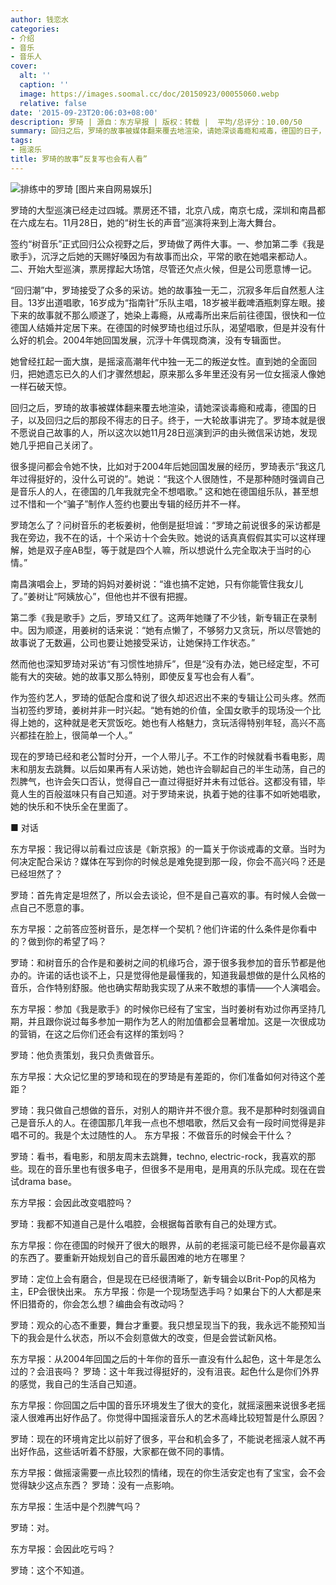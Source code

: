 ```yaml
---
author: 钱恋水
categories:
- 介绍
- 音乐
- 音乐人
cover:
  alt: ''
  caption: ''
  image: https://images.soomal.cc/doc/20150923/00055060.webp
  relative: false
date: '2015-09-23T20:06:03+08:00'
description: 罗琦 | 源自：东方早报 | 版权：转载 |  平均/总评分：10.00/50
summary: 回归之后，罗琦的故事被媒体翻来覆去地渲染，请她深谈毒瘾和戒毒，德国的日子，以及回归之后的那段不得志的日子。终于，一大轮故事讲完了。罗琦本就是很不愿说自己故事的人，所以这次以她11月28日巡演到沪的由头微信采访她，发现她几乎把自己关闭了……
tags:
- 摇滚乐
title: 罗琦的故事“反复写也会有人看”
---
```


![排练中的罗琦 [图片来自网易娱乐]](https://images.soomal.cc/doc/20150923/00055060.webp)





罗琦的大型巡演已经走过四城。票房还不错，北京八成，南京七成，深圳和南昌都在六成左右。11月28日，她的“树生长的声音”巡演将来到上海大舞台。

签约“树音乐”正式回归公众视野之后，罗琦做了两件大事。一、参加第二季《我是歌手》，沉浮之后她的天赐好嗓因为有故事而出众，平常的歌在她唱来都动人。二、开始大型巡演，票房撑起大场馆，尽管还欠点火候，但是公司愿意博一记。

“回归潮”中，罗琦接受了众多的采访。她的故事独一无二，沉寂多年后自然惹人注目。13岁出道唱歌，16岁成为“指南针”乐队主唱，18岁被半截啤酒瓶刺穿左眼。接下来的故事就不那么顺遂了，她染上毒瘾，从戒毒所出来后前往德国，很快和一位德国人结婚并定居下来。在德国的时候罗琦也组过乐队，渴望唱歌，但是并没有什么好的机会。2004年她回国发展，沉浮十年偶现商演，没有专辑面世。

她曾经扛起一面大旗，是摇滚高潮年代中独一无二的叛逆女性。直到她的全面回归，把她遗忘已久的人们才骤然想起，原来那么多年里还没有另一位女摇滚人像她一样石破天惊。

回归之后，罗琦的故事被媒体翻来覆去地渲染，请她深谈毒瘾和戒毒，德国的日子，以及回归之后的那段不得志的日子。终于，一大轮故事讲完了。罗琦本就是很不愿说自己故事的人，所以这次以她11月28日巡演到沪的由头微信采访她，发现她几乎把自己关闭了。

很多提问都会令她不快，比如对于2004年后她回国发展的经历，罗琦表示“我这几年过得挺好的，没什么可说的”。她说：“我这个人很随性，不是那种随时强调自己是音乐人的人，在德国的几年我就完全不想唱歌。”
这和她在德国组乐队，甚至想过不惜和一个“骗子”制作人签约也要出专辑的经历并不一样。

罗琦怎么了？问树音乐的老板姜树，他倒是挺坦诚：“罗琦之前说很多的采访都是我在旁边，我不在的话，十个采访十个会失败。她说的话真真假假其实可以这样理解，她是双子座AB型，等于就是四个人嘛，所以想说什么完全取决于当时的心情。”

南昌演唱会上，罗琦的妈妈对姜树说：“谁也搞不定她，只有你能管住我女儿了。”姜树让“阿姨放心”，但他也并不很有把握。

第二季《我是歌手》之后，罗琦又红了。这两年她赚了不少钱，新专辑正在录制中。因为顺遂，用姜树的话来说：“她有点懒了，不够努力又贪玩，所以尽管她的故事说了无数遍，公司也要让她接受采访，让她保持工作状态。”

然而他也深知罗琦对采访“有习惯性地排斥”，但是“没有办法，她已经定型，不可能有大的突破。她的故事又那么特别，即使反复写也会有人看”。

作为签约艺人，罗琦的低配合度和说了很久却迟迟出不来的专辑让公司头疼。然而当初签约罗琦，姜树并非一时兴起。“她有她的价值，全国女歌手的现场没一个比得上她的，这种就是老天赏饭吃。她也有人格魅力，贪玩活得特别年轻，高兴不高兴都挂在脸上，很简单一个人。”

现在的罗琦已经和老公暂时分开，一个人带儿子。不工作的时候就看书看电影，周末和朋友去跳舞。以后如果再有人采访她，她也许会聊起自己的半生动荡，自己的烈脾气，也许会矢口否认，觉得自己一直过得挺好并未有过低谷。这都没有错，毕竟人生的百般滋味只有自己知道。对于罗琦来说，执着于她的往事不如听她唱歌，她的快乐和不快乐全在里面了。

■ 对话

东方早报：我记得以前看过应该是《新京报》的一篇关于你谈戒毒的文章。当时为何决定配合采访？媒体在写到你的时候总是难免提到那一段，你会不高兴吗？还是已经坦然了？

罗琦：首先肯定是坦然了，所以会去谈论，但不是自己喜欢的事。有时候人会做一点自己不愿意的事。

东方早报：之前答应签树音乐，是怎样一个契机？他们许诺的什么条件是你看中的？做到你的希望了吗？

罗琦：和树音乐的合作是和姜树之间的机缘巧合，源于很多我参加的音乐节都是他办的。许诺的话也谈不上，只是觉得他是最懂我的，知道我最想做的是什么风格的音乐，合作特别舒服。他也确实帮助我实现了从来不敢想的事情――个人演唱会。

东方早报：参加《我是歌手》的时候你已经有了宝宝，当时姜树有劝过你再坚持几期，并且跟你说过每多参加一期作为艺人的附加值都会显著增加。这是一次很成功的营销，在这之后你们还会有这样的策划吗？

罗琦：他负责策划，我只负责做音乐。

东方早报：大众记忆里的罗琦和现在的罗琦是有差距的，你们准备如何对待这个差距？

罗琦：我只做自己想做的音乐，对别人的期许并不很介意。我不是那种时刻强调自己是音乐人的人。在德国那几年我一点也不想唱歌，然后又会有一段时间觉得是非唱不可的。我是个太过随性的人。
东方早报：不做音乐的时候会干什么？

罗琦：看书，看电影，和朋友周末去跳舞，techno, electric-rock，我喜欢的那些。现在的音乐里也有很多电子，但很多不是用电，是用真的乐队完成。现在在尝试drama base。

东方早报：会因此改变唱腔吗？

罗琦：我都不知道自己是什么唱腔，会根据每首歌有自己的处理方式。

东方早报：你在德国的时候开了很大的眼界，从前的老摇滚可能已经不是你最喜欢的东西了。要重新开始规划自己的音乐最困难的地方在哪里？

罗琦：定位上会有磨合，但是现在已经很清晰了，新专辑会以Brit-Pop的风格为主，EP会很快出来。
东方早报：你是一个现场型选手吗？如果台下的人大都是来怀旧猎奇的，你会怎么想？编曲会有改动吗？

罗琦：观众的心态不重要，舞台才重要。我只想呈现当下的我，我永远不能预知当下的我会是什么状态，所以不会刻意做大的改变，但是会尝试新风格。

东方早报：从2004年回国之后的十年你的音乐一直没有什么起色，这十年是怎么过的？会沮丧吗？
罗琦：这十年我过得挺好的，没有沮丧。起色什么是你们外界的感觉，我自己的生活自己知道。

东方早报：你回国之后中国的音乐环境发生了很大的变化，就摇滚圈来说很多老摇滚人很难再出好作品了。你觉得中国摇滚音乐人的艺术高峰比较短暂是什么原因？

罗琦：现在的环境肯定比以前好了很多，平台和机会多了，不能说老摇滚人就不再出好作品，这些话听着不舒服，大家都在做不同的事情。

东方早报：做摇滚需要一点比较烈的情绪，现在的你生活安定也有了宝宝，会不会觉得缺少这点东西？
罗琦：没有一点影响。

东方早报：生活中是个烈脾气吗？

罗琦：对。

东方早报：会因此吃亏吗？

罗琦：这个不知道。